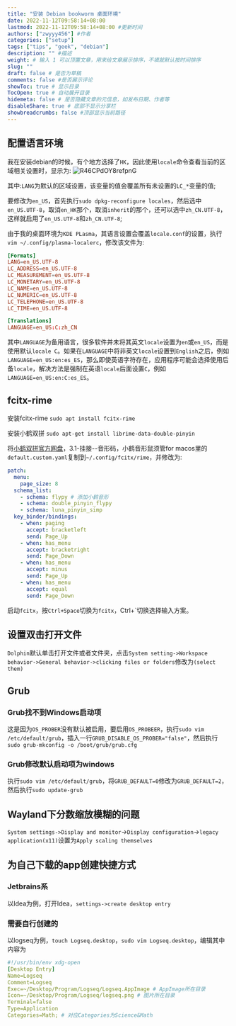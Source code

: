```yaml
---
title: "安装 Debian bookworm 桌面环境"
date: 2022-11-12T09:58:14+08:00
lastmod: 2022-11-12T09:58:14+08:00 #更新时间
authors: ["zwyyy456"] #作者
categories: ["setup"]
tags: ["tips", "geek", "debian"]
description: "" #描述
weight: # 输入 1 可以顶置文章，用来给文章展示排序，不填就默认按时间排序
slug: ""
draft: false # 是否为草稿
comments: false #是否展示评论
showToc: true # 显示目录
TocOpen: true # 自动展开目录
hidemeta: false # 是否隐藏文章的元信息，如发布日期、作者等
disableShare: true # 底部不显示分享栏
showbreadcrumbs: false #顶部显示当前路径
---
```

## 配置语言环境
我在安装debian的时候，有个地方选择了`HK`，因此使用`locale`命令查看当前的区域相关设置时，显示为: ![R46CPdOY8refpnG](https://pic-upyun.zwyyy456.tech/smms/2023-12-26-065709.jpg)

其中:`LANG`为默认的区域设置，该变量的值会覆盖所有未设置的`LC_*`变量的值;

要修改为`en_US`，首先执行`sudo dpkg-reconfigure locales`，然后选中`en_US.UTF-8`，取消`en_HK`那个，取消`inherit`的那个，还可以选中`zh_CN.UTF-8`，这样就启用了`en_US.UTF-8`和`zh_CN.UTF-8`;

由于我的桌面环境为`KDE PLasma`，其语言设置会覆盖`locale.conf`的设置，执行`vim ~/.config/plasma-localerc`，修改该文件为:
```toml
[Formats]
LANG=en_US.UTF-8
LC_ADDRESS=en_US.UTF-8
LC_MEASUREMENT=en_US.UTF-8
LC_MONETARY=en_US.UTF-8
LC_NAME=en_US.UTF-8
LC_NUMERIC=en_US.UTF-8
LC_TELEPHONE=en_US.UTF-8
LC_TIME=en_US.UTF-8

[Translations]
LANGUAGE=en_US:C:zh_CN
```
其中`LANGUAGE`为备用语言，很多软件并未将其英文`locale`设置为`en`或`en_US`，而是使用默认`locale C`。如果在`LANGUAGE`中将非英文`locale`设置到`English`之后，例如`LANGUAGE=en_US:en:es_ES`，那么即使英语字符存在，应用程序可能会选择使用后备`locale`，解决方法是强制在英语`locale`后面设置`C`，例如 `LANGUAGE=en_US:en:C:es_ES`。



## fcitx-rime
安装fcitx-rime
`sudo apt install fcitx-rime`

安装小鹤双拼
`sudo apt-get install librime-data-double-pinyin`

将[小鹤双拼官方网盘](http://flypy.ysepan.com/)，3.1-挂接--音形码，小鹤音形鼠须管for macos里的`default.custom.yaml`复制到`~/.config/fcitx/rime`，并修改为:
```yaml
patch:
  menu:
    page_size: 8
  schema_list:
    - schema: flypy # 添加小鹤音形
    - schema: double_pinyin_flypy
    - schema: luna_pinyin_simp
  key_binder/bindings:
    - when: paging
      accept: bracketleft
      send: Page_Up
    - when: has_menu
      accept: bracketright
      send: Page_Down
    - when: has_menu
      accept: minus
      send: Page_Up
    - when: has_menu
      accept: equal
      send: Page_Down
```
启动`fcitx`，按`Ctrl+Space`切换为`fcitx`，Ctrl+`切换选择输入方案。

## 设置双击打开文件
`Dolphin`默认单击打开文件或者文件夹，点击`System setting->Workspace behavior->General behavior->clicking files or folders`修改为`(select them)`

## Grub
### Grub找不到Windows启动项
这是因为`OS_PROBER`没有默认被启用，要启用`OS_PROBEER`，执行`sudo vim /etc/default/grub`，插入一行`GRUB_DISABLE_OS_PROBER="false"`，然后执行`sudo grub-mkconfig -o /boot/grub/grub.cfg`

### Grub修改默认启动项为windows
执行`sudo vim /etc/default/grub`，将`GRUB_DEFAULT=0`修改为`GRUB_DEFAULT=2`，然后执行`sudo update-grub`

## Wayland下分数缩放模糊的问题
`System settings->Display and monitor`->`Display configuration`->`legacy application(x11)`设置为`Apply scaling themselves`

## 为自己下载的app创建快捷方式
### Jetbrains系
以Idea为例，打开Idea，`settings->create desktop entry`

### 需要自行创建的
以logseq为例，`touch Logseq.desktop`，`sudo vim Logseq.desktop`，编辑其中内容为
```yaml
#!/usr/bin/env xdg-open
[Desktop Entry]
Name=Logseq
Comment=Logseq
Exec=~/Desktop/Program/Logseq/Logseq.AppImage # AppImage所在目录
Icon=~/Desktop/Program/Logseq/logseq.png # 图片所在目录
Terminal=false
Type=Application
Categories=Math; # 对应Categories为Science&Math
```
